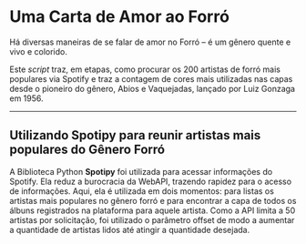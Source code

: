 # **Uma Carta de Amor ao Forró**

Há diversas maneiras de se falar de amor no Forró – é um gênero quente e vivo e colorido.

Este _script_ traz, em etapas, como procurar os 200 artistas de forró mais populares via Spotify e traz a contagem de cores mais utilizadas nas capas desde o pioneiro do gênero, Abios e Vaquejadas, lançado por Luiz Gonzaga em 1956.
<hr>

## Utilizando Spotipy para reunir artistas mais populares do Gênero Forró

A Biblioteca Python **Spotipy** foi utilizada para acessar informações do Spotify. Ela reduz a burocracia da WebAPI, trazendo rapidez para o acesso de informações. Aqui, ela é utilizada em dois momentos: para listas os artistas mais populares no gênero forró e para encontrar a capa de todos os álbuns registrados na plataforma para aquele artista. Como a API limita a 50 artistas por solicitação, foi utilizado o parâmetro offset de modo a aumentar a quantidade de artistas lidos até atingir a quantidade desejada. 



